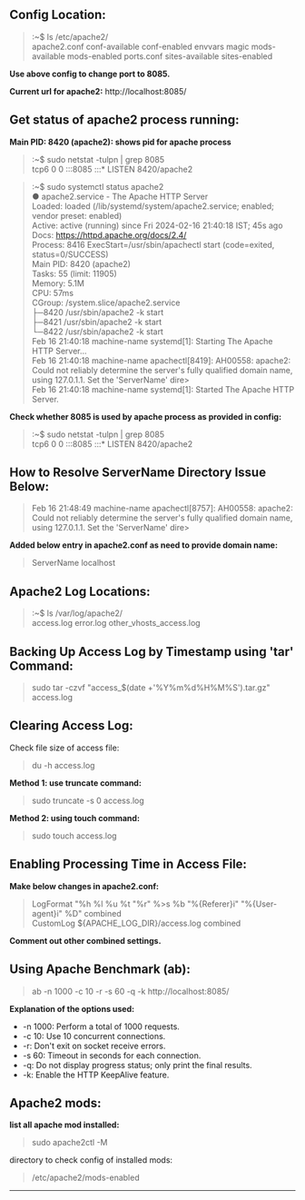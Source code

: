 ## **Config Location:**  
> :~$ ls /etc/apache2/  
> apache2.conf  conf-available  conf-enabled  envvars  magic  mods-available  mods-enabled  ports.conf  sites-available  sites-enabled  

**Use above config to change port to 8085.** 

**Current url for apache2:**  http://localhost:8085/  
  
  
## **Get status of apache2 process running:**  
**Main PID: 8420 (apache2): shows pid for apache process**  
> :~$ sudo netstat -tulpn | grep 8085       
> tcp6       0      0 :::8085                 :::*                    LISTEN      8420/apache2  

> :~$ sudo systemctl status apache2  
> ● apache2.service - The Apache HTTP Server  
>     Loaded: loaded (/lib/systemd/system/apache2.service; enabled; vendor preset: enabled)  
>     Active: active (running) since Fri 2024-02-16 21:40:18 IST; 45s ago  
>     Docs: https://httpd.apache.org/docs/2.4/  
>     Process: 8416 ExecStart=/usr/sbin/apachectl start (code=exited, status=0/SUCCESS)  
>     Main PID: 8420 (apache2)  
>     Tasks: 55 (limit: 11905)  
>     Memory: 5.1M  
>     CPU: 57ms  
>     CGroup: /system.slice/apache2.service  
>             ├─8420 /usr/sbin/apache2 -k start  
>             ├─8421 /usr/sbin/apache2 -k start  
>             └─8422 /usr/sbin/apache2 -k start  
> Feb 16 21:40:18 machine-name systemd[1]: Starting The Apache HTTP Server...  
> Feb 16 21:40:18 machine-name apachectl[8419]: AH00558: apache2: Could not reliably determine the server's fully qualified domain name, using 127.0.1.1. Set the 'ServerName' dire>  
> Feb 16 21:40:18 machine-name systemd[1]: Started The Apache HTTP Server.  


**Check whether 8085 is used by apache process as provided in config:**
> :~$ sudo netstat -tulpn | grep 8085  
> tcp6       0      0 :::8085                 :::*                    LISTEN      8420/apache2  

## How to Resolve ServerName Directory Issue Below:  
> Feb 16 21:48:49 machine-name apachectl[8757]: AH00558: apache2: Could not reliably determine the server's fully qualified domain name, using 127.0.1.1. Set the 'ServerName' dire>  

**Added below entry in apache2.conf as need to provide domain name:**  
> ServerName localhost

## Apache2 Log Locations:
> :~$ ls /var/log/apache2/  
access.log  error.log  other_vhosts_access.log

## Backing Up Access Log by Timestamp using 'tar' Command:  
> sudo tar -czvf "access_$(date +'%Y%m%d%H%M%S').tar.gz" access.log

## Clearing Access Log:  
Check file size of access file:  
> du -h access.log  

**Method 1: use truncate command:**
> sudo truncate -s 0 access.log  

**Method 2: using touch command:**
> sudo touch access.log

## Enabling Processing Time in Access File:
**Make below changes in apache2.conf:**  
> LogFormat "%h %l %u %t \"%r\" %>s %b \"%{Referer}i\" \"%{User-agent}i\" %D" combined  
> CustomLog ${APACHE_LOG_DIR}/access.log combined  

**Comment out other combined settings.**

## Using Apache Benchmark (ab):
> ab -n 1000 -c 10 -r -s 60 -q -k http://localhost:8085/  

**Explanation of the options used:**
- -n 1000: Perform a total of 1000 requests.
- -c 10: Use 10 concurrent connections.
- -r: Don't exit on socket receive errors.
- -s 60: Timeout in seconds for each connection.
- -q: Do not display progress status; only print the final results.
- -k: Enable the HTTP KeepAlive feature.

## Apache2 mods: 
**list all apache mod installed:**
> sudo apache2ctl -M  

directory to check config of installed mods:
> /etc/apache2/mods-enabled  
---